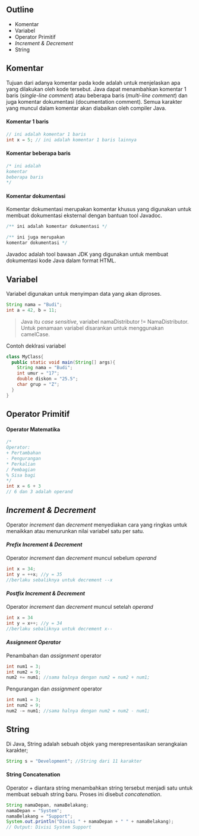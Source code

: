## Outline
- Komentar
- Variabel
- Operator Primitif
- _Increment & Decrement_
- String

## Komentar
Tujuan dari adanya komentar pada kode adalah untuk menjelaskan apa yang dilakukan oleh kode tersebut. 
Java dapat menambahkan komentar 1 baris (_single-line comment_) atau beberapa baris (_multi-line comment_) dan juga komentar dokumentasi (documentation comment). Semua karakter yang muncul dalam komentar akan diabaikan oleh compiler Java.

#### Komentar 1 baris
``` java
// ini adalah komentar 1 baris
int x = 5; // ini adalah komentar 1 baris lainnya
```

#### Komentar beberapa baris
``` java
/* ini adalah
komentar 
beberapa baris
*/
```

#### Komentar dokumentasi
Komentar dokumentasi merupakan komentar khusus yang digunakan untuk membuat dokumentasi eksternal dengan bantuan tool Javadoc.
``` java
/** ini adalah komentar dokumentasi */

/** ini juga merupakan 
komentar dokumentasi */
```

Javadoc adalah tool bawaan JDK yang digunakan untuk membuat dokumentasi kode Java dalam format HTML.

## Variabel
Variabel digunakan untuk menyimpan data yang akan diproses.
``` java
String nama = "Budi";
int a = 42, b = 11;
```

> Java itu _case sensitive_, variabel namaDistributor != NamaDistributor. Untuk penamaan variabel disarankan untuk menggunakan camelCase.

Contoh deklrasi variabel
``` java
class MyClass{
  public static void main(String[] args){
    String nama = "Budi";
    int umur = "17";
    double diskon = "25.5";
    char grup = "Z";
  }
}
```

## Operator Primitif
#### Operator Matematika
``` java
/*
Operator:
+ Pertambahan
- Pengurangan
* Perkalian
/ Pembagian
% Sisa bagi
*/
int x = 6 + 3
// 6 dan 3 adalah operand
```
## _Increment & Decrement_
Operator _increment_ dan _decrement_ menyediakan cara yang ringkas untuk menaikkan atau menurunkan nilai variabel satu per satu.

#### _Prefix Increment & Decrement_
Operator _increment_ dan _decrement_ muncul sebelum _operand_
``` java
int x = 34;
int y = ++x; //y = 35
//berlaku sebaliknya untuk decrement --x
```

#### _Postfix Increment & Decrement_
Operator _increment_ dan _decrement_ muncul setelah _operand_
``` java
int x = 34
int y = x++; //y = 34
//berlaku sebaliknya untuk decrement x--
```

#### _Assignment Operator_
Penambahan dan _assignment_ operator
``` java
int num1 = 3;
int num2 = 9;
num2 += num1; //sama halnya dengan num2 = num2 + num1;
```
Pengurangan dan _assignment_ operator
``` java
int num1 = 3;
int num2 = 9;
num2 -= num1; //sama halnya dengan num2 = num2 - num1;
```
## String
Di Java, String adalah sebuah objek yang merepresentasikan serangkaian karakter;
``` java
String s = "Development"; //String dari 11 karakter
```
#### String Concatenation
Operator + diantara string menambahkan string tersebut menjadi satu untuk membuat sebuah string baru. Proses ini disebut _concatenation_.
``` java
String namaDepan, namaBelakang;
namaDepan = "System";
namaBelakang = "Support";
System.out.println("Divisi " + namaDepan + " " + namaBelakang);
// Output: Divisi System Support
```
